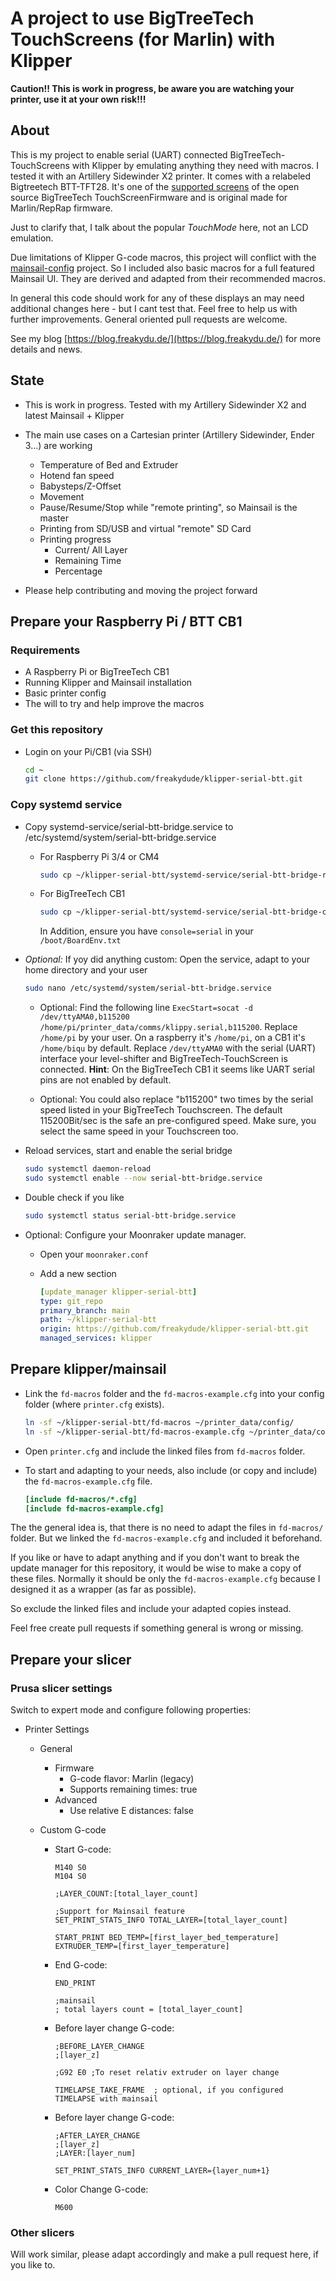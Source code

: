# A project to use BigTreeTech TouchScreens (for Marlin) with Klipper

**Caution!! This is work in progress, be aware you are watching your printer, use it at your own risk!!!**

## About

This is my project to enable serial (UART) connected BigTreeTech-TouchScreens with Klipper by emulating anything they need with macros. I tested it with an Artillery Sidewinder X2 printer. It comes with a relabeled Bigtreetech BTT-TFT28. It's one of the [supported screens](https://github.com/bigtreetech/BIGTREETECH-TouchScreenFirmware#supported-screens) of the open source BigTreeTech TouchScreenFirmware and is original made for Marlin/RepRap firmware.

Just to clarify that, I talk about the popular _TouchMode_ here, not an LCD emulation.

Due limitations of Klipper G-code macros, this project will conflict with the [mainsail-config](https://github.com/mainsail-crew/mainsail-config) project. So I included also basic macros for a full featured Mainsail UI. They are derived and adapted from their recommended macros.

In general this code should work for any of these displays an may need additional changes here - but I cant test that.
Feel free to help us with further improvements. General oriented pull requests are welcome.

See my blog [https://blog.freakydu.de/](https://blog.freakydu.de/) for more details and news.

## State

- This is work in progress. Tested with my Artillery Sidewinder X2 and latest Mainsail + Klipper
- The main use cases on a Cartesian printer (Artillery Sidewinder, Ender 3...) are working

  - Temperature of Bed and Extruder
  - Hotend fan speed
  - Babysteps/Z-Offset
  - Movement
  - Pause/Resume/Stop while "remote printing", so Mainsail is the master
  - Printing from SD/USB and virtual "remote" SD Card
  - Printing progress
    - Current/ All Layer
    - Remaining Time
    - Percentage

- Please help contributing and moving the project forward

## Prepare your Raspberry Pi / BTT CB1

### Requirements

- A Raspberry Pi or BigTreeTech CB1
- Running Klipper and Mainsail installation
- Basic printer config
- The will to try and help improve the macros

### Get this repository

- Login on your Pi/CB1 (via SSH)

  ```bash
  cd ~
  git clone https://github.com/freakydude/klipper-serial-btt.git
  ```

### Copy systemd service

- Copy systemd-service/serial-btt-bridge.service to /etc/systemd/system/serial-btt-bridge.service

  - For Raspberry Pi 3/4 or CM4

    ```bash
    sudo cp ~/klipper-serial-btt/systemd-service/serial-btt-bridge-rpi.service /etc/systemd/system/  serial-btt-bridge.service
    ```

  - For BigTreeTech CB1

    ```bash
    sudo cp ~/klipper-serial-btt/systemd-service/serial-btt-bridge-cb1.service /etc/systemd/system/  serial-btt-bridge.service
    ```

    In Addition, ensure you have `console=serial` in your `/boot/BoardEnv.txt`

- _Optional:_ If yoy did anything custom: Open the service, adapt to your home directory and your user

  ```bash
  sudo nano /etc/systemd/system/serial-btt-bridge.service
  ```

  - Optional: Find the following line `ExecStart=socat -d /dev/ttyAMA0,b115200 /home/pi/printer_data/comms/klippy.serial,b115200`. Replace `/home/pi` by your user. On a raspberry it's `/home/pi`, on a CB1 it's `/home/biqu` by default. Replace `/dev/ttyAMA0` with the serial (UART) interface your level-shifter and BigTreeTech-TouchScreen is connected. **Hint**: On the BigTreeTech CB1 it seems like UART serial pins are not enabled by default.

  - Optional: You could also replace "b115200" two times by the serial speed listed in your BigTreeTech Touchscreen. The default 115200Bit/sec is the safe an pre-configured speed. Make sure, you select the same speed in your Touchscreen too.

- Reload services, start and enable the serial bridge

  ```bash
  sudo systemctl daemon-reload
  sudo systemctl enable --now serial-btt-bridge.service
  ```

- Double check if you like

  ```bash
  sudo systemctl status serial-btt-bridge.service
  ```

- Optional: Configure your Moonraker update manager.

  - Open your `moonraker.conf`
  - Add a new section

    ```yml
    [update_manager klipper-serial-btt]
    type: git_repo
    primary_branch: main
    path: ~/klipper-serial-btt
    origin: https://github.com/freakydude/klipper-serial-btt.git
    managed_services: klipper
    ```

## Prepare klipper/mainsail

- Link the `fd-macros` folder and the `fd-macros-example.cfg` into your config folder (where `printer.cfg` exists).

  ```bash
  ln -sf ~/klipper-serial-btt/fd-macros ~/printer_data/config/
  ln -sf ~/klipper-serial-btt/fd-macros-example.cfg ~/printer_data/config/
  ```

- Open `printer.cfg` and include the linked files from `fd-macros` folder.

- To start and adapting to your needs, also include (or copy and include) the `fd-macros-example.cfg` file.

  ```ini
  [include fd-macros/*.cfg]
  [include fd-macros-example.cfg]
  ```

The the general idea is, that there is no need to adapt the files in `fd-macros/` folder. But we linked the `fd-macros-example.cfg` and included it beforehand.

If you like or have to adapt anything and if you don't want to break the update manager for this repository, it would be wise to make a copy of these files. Normally it should be only the `fd-macros-example.cfg` because I designed it as a wrapper (as far as possible).

So exclude the linked files and include your adapted copies instead.

Feel free create pull requests if something general is wrong or missing.

## Prepare your slicer

### Prusa slicer settings

Switch to expert mode and configure following properties:

- Printer Settings

  - General
    - Firmware
      - G-code flavor: Marlin (legacy)
      - Supports remaining times: true
    - Advanced
      - Use relative E distances: false
  - Custom G-code

    - Start G-code:

      ```gcode
      M140 S0
      M104 S0

      ;LAYER_COUNT:[total_layer_count]

      ;Support for Mainsail feature
      SET_PRINT_STATS_INFO TOTAL_LAYER=[total_layer_count]

      START_PRINT BED_TEMP=[first_layer_bed_temperature] EXTRUDER_TEMP=[first_layer_temperature]
      ```

    - End G-code:

      ```gcode
      END_PRINT

      ;mainsail
      ; total layers count = [total_layer_count]
      ```

    - Before layer change G-code:

      ```gcode
      ;BEFORE_LAYER_CHANGE
      ;[layer_z]

      ;G92 E0 ;To reset relativ extruder on layer change

      TIMELAPSE_TAKE_FRAME  ; optional, if you configured TIMELAPSE with mainsail
      ```

    - Before layer change G-code:

      ```gcode
      ;AFTER_LAYER_CHANGE
      ;[layer_z]
      ;LAYER:[layer_num]

      SET_PRINT_STATS_INFO CURRENT_LAYER={layer_num+1}
      ```

    - Color Change G-code:

      ```gcode
      M600
      ```

### Other slicers

Will work similar, please adapt accordingly and make a pull request here, if you like to.
